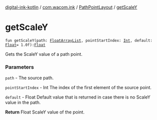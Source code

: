 [digital-ink-kotlin](../../index.md) / [com.wacom.ink](../index.md) / [PathPointLayout](index.md) / [getScaleY](./get-scale-y.md)

# getScaleY

`fun getScaleY(path: `[`FloatArrayList`](../-float-array-list/index.md)`, pointStartIndex: `[`Int`](https://kotlinlang.org/api/latest/jvm/stdlib/kotlin/-int/index.html)`, default: `[`Float`](https://kotlinlang.org/api/latest/jvm/stdlib/kotlin/-float/index.html)` = 1.0f): `[`Float`](https://kotlinlang.org/api/latest/jvm/stdlib/kotlin/-float/index.html)

Gets the ScaleY value of a path point.

### Parameters

`path` - The source path.

`pointStartIndex` - Int The index of the first element of the source point.

`default` - Float Default value that is returned in case there is no ScaleY value in the path.

**Return**
Float ScaleY value of the point.

